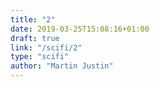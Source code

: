```yaml
---
title: "2"
date: 2019-03-25T15:08:16+01:00
draft: true
link: "/scifi/2"
type: "scifi"
author: "Martin Justin"
---
```


